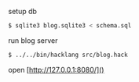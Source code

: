 setup db
```bash
$ sqlite3 blog.sqlite3 < schema.sql
```

run blog server
```bash
$ ../../bin/hacklang src/blog.hack
```

open [http://127.0.0.1:8080/]()